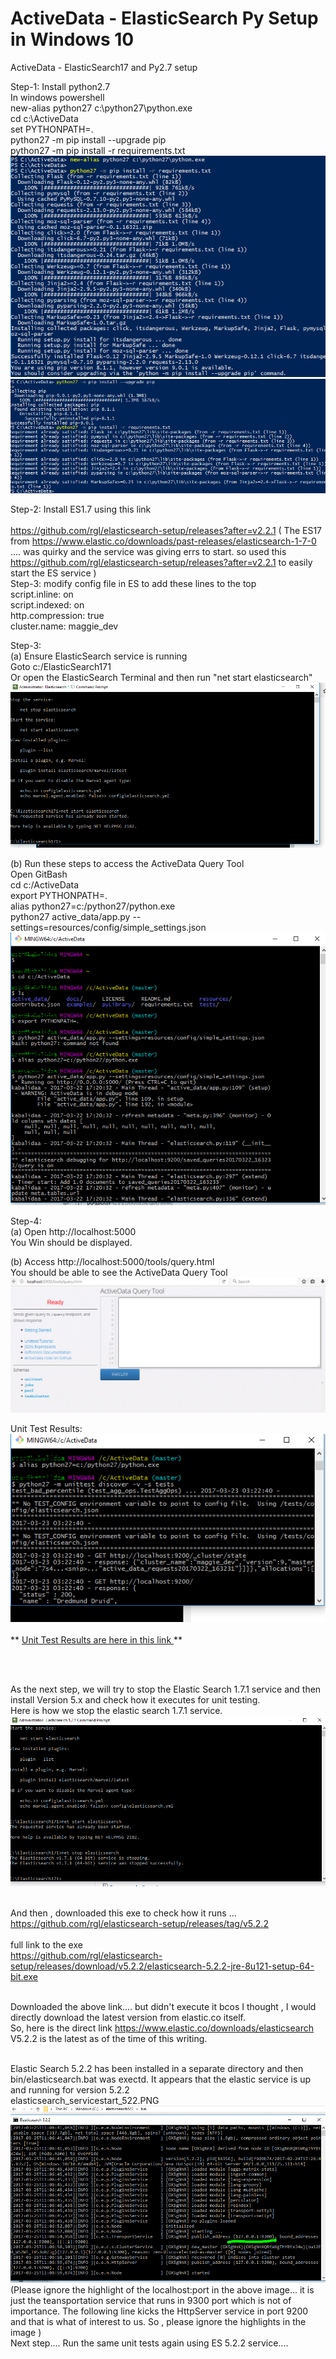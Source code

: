 # ActiveData - ElasticSearch Py Setup in Windows 10
ActiveData - ElasticSearch17 and Py2.7 setup

Step-1: Install python2.7 <br>
In windows powershell <br>
 new-alias python27 c:\python27\python.exe <br>
 cd c:\ActiveData <br>
 set PYTHONPATH=. <br> 
 python27 -m pip install --upgrade pip <br> 
 python27 -m pip install -r requirements.txt <br> 
 <img src=powershell_python27_req.PNG> <br>
 <img src=python27_lib_installed.PNG> <br>

Step-2: Install ES1.7 using this link <br>  
https://github.com/rgl/elasticsearch-setup/releases?after=v2.2.1
( The ES17 from https://www.elastic.co/downloads/past-releases/elasticsearch-1-7-0 ....  was quirky and the service was giving errs to start. so used this https://github.com/rgl/elasticsearch-setup/releases?after=v2.2.1  to easily start the ES service ) <br> 
Step-3: modify config file in ES to add these lines to the top <br> 
script.inline: on <br> 
script.indexed: on <br> 
http.compression: true <br> 
cluster.name: maggie_dev <br> 



Step-3: <br> 
(a) Ensure ElasticSearch service is running <br> 
Goto c:/ElasticSearch171 <br> 
Or open the ElasticSearch Terminal and then run "net start elasticsearch" <br> 
<img src=elasticsearch_service_start.PNG> <br>

(b) Run these steps to access the ActiveData Query Tool <br> 
Open GitBash <br> 
cd c:/ActiveData <br> 
export PYTHONPATH=. <br> 
alias python27=c:/python27/python.exe <br> 
python27 active_data/app.py --settings=resources/config/simple_settings.json <br> 
<img src=ActiveData_start_gitbash2.PNG> <br>

Step-4: <br> 
(a) Open http://localhost:5000 <br> 
You Win should be displayed. <br> 

(b) Access http://localhost:5000/tools/query.html <br> 
You should be able to see the ActiveData Query Tool <br> 
<img src=ADQtool.PNG> <br>

Unit Test Results: <br>
<img src=unittests_1.PNG> <br> <br>
** <a href="unit_test_results.txt">  Unit Test Results are here in this link  </a> **


<br>
<br>

As the next step, we will try to stop the Elastic Search 1.7.1 service and then install Version 5.x and check how it executes for unit testing. <br>
Here is how we stop the elastic search 1.7.1 service. <br>
<img src = ElasticSearch171StopService.PNG> <br> <br>

And then , downloaded this exe to check how it runs ... <br>
https://github.com/rgl/elasticsearch-setup/releases/tag/v5.2.2 <br>
<br>
full link to the exe <br>
https://github.com/rgl/elasticsearch-setup/releases/download/v5.2.2/elasticsearch-5.2.2-jre-8u121-setup-64-bit.exe<br>
<br>

Downloaded the above link.... but didn't execute it bcos I thought , I would directly download the latest version from elastic.co itself. <br>
So, here is the direct link https://www.elastic.co/downloads/elasticsearch <br>
V5.2.2 is the latest as of the time of this writing. <br>

<br>
Elastic Search 5.2.2 has been installed in a separate directory and then bin/elasticsearch.bat was exectd.  It appears that the elastic service is up and running for version 5.2.2 <br>
elasticsearch_servicestart_522.PNG <br>
<img src=elasticsearch_servicestart_522.PNG> 
<br> (Please ignore the highlight of the localhost:port in the above image... it is just the teansportation service that runs in 9300 port which is not of importance.  The following line kicks the HttpServer service in port 9200 and that is what of interest to us.  So , please ignore the highlights in the image ) <br>
Next step.... Run the same unit tests again using ES 5.2.2 service.... <br> 
